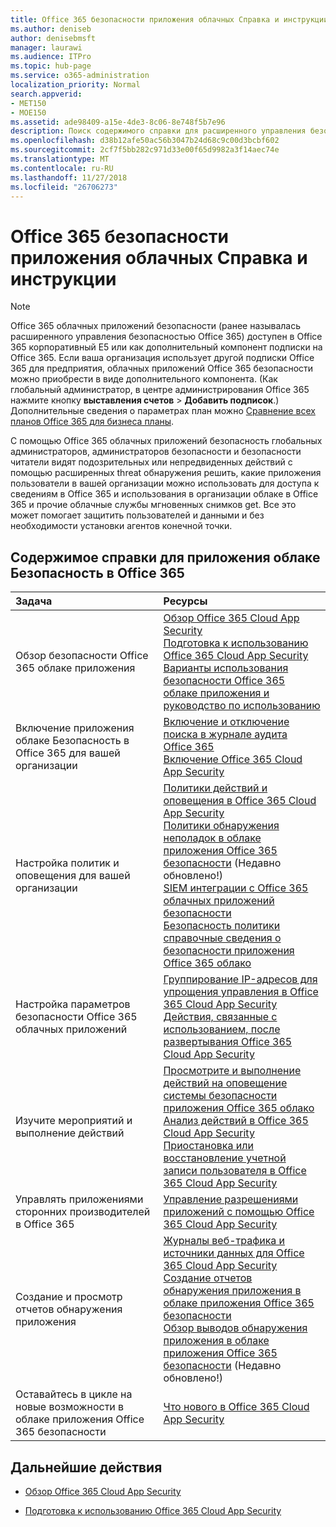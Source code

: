 ```yaml
---
title: Office 365 безопасности приложения облачных Справка и инструкции
ms.author: deniseb
author: denisebmsft
manager: laurawi
ms.audience: ITPro
ms.topic: hub-page
ms.service: o365-administration
localization_priority: Normal
search.appverid:
- MET150
- MOE150
ms.assetid: ade98409-a15e-4de3-8c06-8e748f5b7e96
description: Поиск содержимого справки для расширенного управления безопасности в Office 365, теперь называются приложения облаке Безопасность в Office 365.
ms.openlocfilehash: d38b12afe50ac56b3047b24d68c9c00d3bcbf602
ms.sourcegitcommit: 2cf7f5bb282c971d33e00f65d9982a3f14aec74e
ms.translationtype: MT
ms.contentlocale: ru-RU
ms.lasthandoff: 11/27/2018
ms.locfileid: "26706273"
---
```

# <a name="office-365-cloud-app-security-help-and-how-to"></a>Office 365 безопасности приложения облачных Справка и инструкции
  
> [!NOTE]
> Office 365 облачных приложений безопасности (ранее называлась расширенного управления безопасностью Office 365) доступен в Office 365 корпоративный E5 или как дополнительный компонент подписки на Office 365. Если ваша организация использует другой подписки Office 365 для предприятия, облачных приложений Office 365 безопасности можно приобрести в виде дополнительного компонента. (Как глобальный администратор, в центре администрирования Office 365 нажмите кнопку **выставления счетов** \> **Добавить подписок**.) Дополнительные сведения о параметрах план можно [Сравнение всех планов Office 365 для бизнеса планы](https://go.microsoft.com/fwlink/?linkid=844053). 
  
С помощью Office 365 облачных приложений безопасность глобальных администраторов, администраторов безопасности и безопасности читатели видят подозрительных или непредвиденных действий с помощью расширенных threat обнаружения решить, какие приложения пользователи в вашей организации можно использовать для доступа к сведениям в Office 365 и использования в организации облаке в Office 365 и прочие облачные службы мгновенных снимков get. Все это может помогает защитить пользователей и данными и без необходимости установки агентов конечной точки.
  
## <a name="help-content-for-office-365-cloud-app-security"></a>Содержимое справки для приложения облаке Безопасность в Office 365

|**Задача**|**Ресурсы**|
|:-----|:-----|
|Обзор безопасности Office 365 облаке приложения  <br/> |[Обзор Office 365 Cloud App Security](office-365-cas-overview.md) <br/> [Подготовка к использованию Office 365 Cloud App Security](get-ready-for-office-365-cas.md) <br/> [Варианты использования безопасности Office 365 облаке приложения и руководство по использованию](https://aka.ms/O365CASGuide) <br/> |
|Включение приложения облаке Безопасность в Office 365 для вашей организации  <br/> |[Включение и отключение поиска в журнале аудита Office 365](turn-audit-log-search-on-or-off.md) <br/> [Включение Office 365 Cloud App Security](turn-on-office-365-cas.md) <br/> |
|Настройка политик и оповещения для вашей организации  <br/> |[Политики действий и оповещения в Office 365 Cloud App Security](activity-policies-and-alerts.md) <br/> [Политики обнаружения неполадок в облаке приложения Office 365 безопасности](anomaly-detection-policies-in-ocas.md) (Недавно обновлено!)  <br/> [SIEM интеграции с Office 365 облачных приложений безопасности](integrate-your-siem-server-with-office-365-cas.md) <br/> [Безопасность политики справочные сведения о безопасности приложения Office 365 облако](security-policy-reference-information-for-ocas.md) <br/> |
|Настройка параметров безопасности Office 365 облачных приложений  <br/> |[Группирование IP-адресов для упрощения управления в Office 365 Cloud App Security](group-your-ip-addresses-in-ocas.md) <br/> [Действия, связанные с использованием, после развертывания Office 365 Cloud App Security](utilization-activities-for-ocas.md) <br/> |
|Изучите мероприятий и выполнение действий  <br/> |[Просмотрите и выполнение действий на оповещение системы безопасности приложения Office 365 облако](review-office-365-cas-alerts.md) <br/> [Анализ действий в Office 365 Cloud App Security](investigate-an-activity-in-office-365-cas.md) <br/> [Приостановка или восстановление учетной записи пользователя в Office 365 Cloud App Security](suspend-or-restore-an-account-in-ocas.md) <br/> |
|Управлять приложениями сторонних производителей в Office 365  <br/> |[Управление разрешениями приложений с помощью Office 365 Cloud App Security](manage-app-permissions-in-ocas.md) <br/> |
|Создание и просмотр отчетов обнаружения приложения  <br/> |[Журналы веб-трафика и источники данных для Office 365 Cloud App Security](web-traffic-logs-and-data-sources-for-ocas.md) <br/> [Создание отчетов обнаружения приложения в облаке приложения Office 365 безопасности](create-app-discovery-reports-in-ocas.md) <br/> [Обзор выводов обнаружения приложения в облаке приложения Office 365 безопасности](review-app-discovery-findings-in-ocas.md) (Недавно обновлено!)  <br/> |
|Оставайтесь в цикле на новые возможности в облаке приложения Office 365 безопасности  <br/> |[Что нового в Office 365 Cloud App Security](new-in-office-365-cas.md) <br/> |
   
## <a name="next-steps"></a>Дальнейшие действия

- [Обзор Office 365 Cloud App Security](office-365-cas-overview.md)
    
- [Подготовка к использованию Office 365 Cloud App Security](get-ready-for-office-365-cas.md)
    

